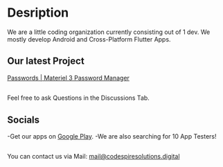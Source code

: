 # Desription
We are a little coding organization currently consisting out of 1 dev. We mostly develop Android and Cross-Platform Flutter Apps.
## Our latest Project
[Passwords | Materiel 3 Password Manager](https://github.com/CodeSpire-Solutions/Password-Manager-Materiel-3-Expressive)
##
Feel free to ask Questions in the Discussions Tab.
## Socials
-Get our apps on [Google Play](https://play.google.com/store/apps/dev?id=8372133258499339213&hl=en-US).
-We are also searching for 10 App Testers!
##
You can contact us via Mail: [mail@codespiresolutions.digital](mailto:mail@codespiresolutions.digital?subject=[GitHub])
